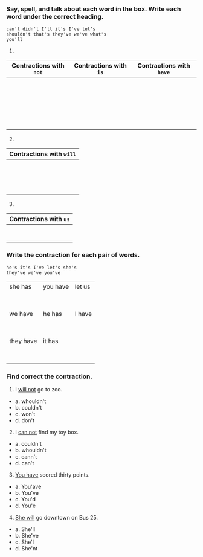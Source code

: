 ### Say, spell, and talk about each word in the box. Write each word under the correct heading.

```
can't didn't I'll it's I've let's
shouldn't that's they've we've what's
you'll
```
1.
|Contractions with `not`|Contractions with `is`|Contractions with `have`|
|----|----|----|
|<br><br>|<br><br>|<br><br>|
|<br><br>|<br><br>|<br><br>|
|<br><br>|<br><br>|<br><br>|

2.
|Contractions with `will`|
|----|
|<br><br>|
|<br><br>|

3.
|Contractions with `us`|
|----|
|<br><br>|

### Write the contraction for each pair of words.
```
he's it's I've let's she's 
they've we've you've
```
| | | |
|----|----|----|
|she has|you have|let us|
|<br><br>|<br><br>|<br><br>|
|we have|he has|I have|
|<br><br>|<br><br>|<br><br>|
|they have|it has| |
|<br><br>|<br><br>| |

### Find correct the contraction.
1. I <U>will not</U> go to zoo.

 - a. whouldn't
 - b. couldn't
 - c. won't
 - d. don't

2. I <U>can not</U> find my toy box.

 - a. couldn't
 - b. whouldn't
 - c. cann't
 - d. can't

3. <U>You have</U> scored thirty points.

 - a. You'ave
 - b. You've
 - c. You'd
 - d. You'e

4. <U>She will</U> go downtown on Bus 25.

 - a. She'll
 - b. She've
 - c. She'l
 - d. She'nt

